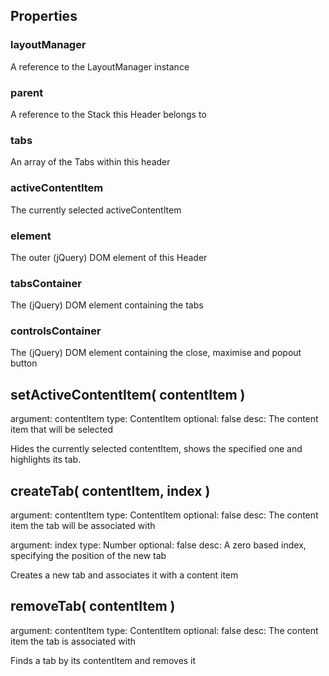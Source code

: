 Properties
------------------------------
### layoutManager
A reference to the LayoutManager instance

### parent
A reference to the Stack this Header belongs to

### tabs
An array of the Tabs within this header

### activeContentItem
The currently selected activeContentItem

### element
The outer (jQuery) DOM element of this Header

### tabsContainer
The (jQuery) DOM element containing the tabs

### controlsContainer
The (jQuery) DOM element containing the close, maximise and popout button

setActiveContentItem( contentItem )
-----------------------------------
argument: contentItem
type: ContentItem
optional: false
desc: The content item that will be selected

Hides the currently selected contentItem, shows the specified one and highlights
its tab.

createTab( contentItem, index )
-----------------------------------
argument: contentItem
type: ContentItem
optional: false
desc: The content item the tab will be associated with

argument: index
type: Number
optional: false
desc: A zero based index, specifying the position of the new tab

Creates a new tab and associates it with a content item

removeTab( contentItem )
-----------------------------------
argument: contentItem
type: ContentItem
optional: false
desc: The content item the tab is associated with

Finds a tab by its contentItem and removes it

</div>
